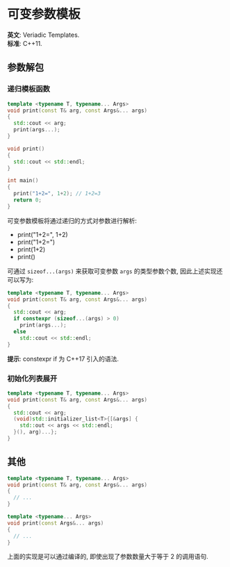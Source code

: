 # 可变参数模板

**英文**: Veriadic Templates.  
**标准**: C++11.  

## 参数解包

### 递归模板函数

```cpp
template <typename T, typename... Args>
void print(const T& arg, const Args&... args)
{
  std::cout << arg;
  print(args...);
}

void print()
{
  std::cout << std::endl;
}

int main()
{
  print("1+2=", 1+2); // 1+2=3
  return 0;
}
```

可变参数模板将通过递归的方式对参数进行解析:

- print("1+2=", 1+2)
- print("1+2=")
- print(1+2)
- print()

可通过 `sizeof...(args)` 来获取可变参数 `args` 的类型参数个数, 因此上述实现还可以写为:

```cpp
template <typename T, typename... Args>
void print(const T& arg, const Args&... args)
{
  std::cout << arg;
  if constexpr (sizeof...(args) > 0)
    print(args...);
  else
    std::cout << std::endl;
}
```

**提示**: constexpr if 为 C++17 引入的语法.

### 初始化列表展开

```cpp
template <typename T, typename... Args>
void print(const T& arg, const Args&... args)
{
  std::cout << arg;
  (void)std::initializer_list<T>{[&args] {
    std::out << args << std::endl;
  }(), arg)...};
}
```

## 其他

```cpp
template <typename T, typename... Args>
void print(const T& arg, const Args&... args)
{
  // ...
}

template <typename... Args>
void print(const Args&... args)
{
  // ...
}
```

上面的实现是可以通过编译的, 即使出现了参数数量大于等于 2 的调用语句.  
